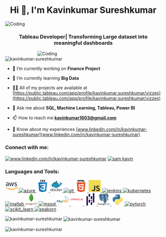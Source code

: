 <h1 align="center">Hi 👋, I'm Kavinkumar Sureshkumar</h1>
<img align="centre" alt="Coding" width="1000" src="https://i0.wp.com/paymentearth.com/wp-content/uploads/2020/07/big-data-analytics-banner-image-131934029945360761.jpg?ssl=1">








<h3 align="center">Tableau Developer| Transforming Large dataset into meaningful dashboards</h3>
<img align="right" alt="Coding" width="400" src="https://www.codium.ai/wp-content/uploads/2023/10/how-does-code-integrity-work.gif">
<p align="left"> <img src="https://komarev.com/ghpvc/?username=kavinkumar-sureshkumar&label=Profile%20views&color=0e75b6&style=flat" alt="kavinkumar-sureshkumar" /> </p>

- 🔭 I’m currently working on **Finance Project**

- 🌱 I’m currently learning **Big Data**

- 👨‍💻 All of my projects are available at [https://public.tableau.com/app/profile/kavinkumar.sureshkumar/vizzes](https://public.tableau.com/app/profile/kavinkumar.sureshkumar/vizzes)

- 💬 Ask me about **SQL, Machine Learning, Tableau, Power BI**

- 📫 How to reach me **kavinkumar1603@gmail.com**

- 📄 Know about my experiences [www.linkedin.com/in/kavinkumar-sureshkumar](www.linkedin.com/in/kavinkumar-sureshkumar)

<h3 align="left">Connect with me:</h3>
<p align="left">
<a href="https://linkedin.com/in/www.linkedin.com/in/kavinkumar-sureshkumar" target="blank"><img align="center" src="https://raw.githubusercontent.com/rahuldkjain/github-profile-readme-generator/master/src/images/icons/Social/linked-in-alt.svg" alt="www.linkedin.com/in/kavinkumar-sureshkumar" height="30" width="40" /></a>
<a href="https://kaggle.com/sam kavin" target="blank"><img align="center" src="https://raw.githubusercontent.com/rahuldkjain/github-profile-readme-generator/master/src/images/icons/Social/kaggle.svg" alt="sam kavin" height="30" width="40" /></a>
</p>

<h3 align="left">Languages and Tools:</h3>
<p align="left"> <a href="https://aws.amazon.com" target="_blank" rel="noreferrer"> <img src="https://raw.githubusercontent.com/devicons/devicon/master/icons/amazonwebservices/amazonwebservices-original-wordmark.svg" alt="aws" width="40" height="40"/> </a> <a href="https://azure.microsoft.com/en-in/" target="_blank" rel="noreferrer"> <img src="https://www.vectorlogo.zone/logos/microsoft_azure/microsoft_azure-icon.svg" alt="azure" width="40" height="40"/> </a> <a href="https://www.w3schools.com/css/" target="_blank" rel="noreferrer"> <img src="https://raw.githubusercontent.com/devicons/devicon/master/icons/css3/css3-original-wordmark.svg" alt="css3" width="40" height="40"/> </a> <a href="https://www.docker.com/" target="_blank" rel="noreferrer"> <img src="https://raw.githubusercontent.com/devicons/devicon/master/icons/docker/docker-original-wordmark.svg" alt="docker" width="40" height="40"/> </a> <a href="https://git-scm.com/" target="_blank" rel="noreferrer"> <img src="https://www.vectorlogo.zone/logos/git-scm/git-scm-icon.svg" alt="git" width="40" height="40"/> </a> <a href="https://www.w3.org/html/" target="_blank" rel="noreferrer"> <img src="https://raw.githubusercontent.com/devicons/devicon/master/icons/html5/html5-original-wordmark.svg" alt="html5" width="40" height="40"/> </a> <a href="https://developer.mozilla.org/en-US/docs/Web/JavaScript" target="_blank" rel="noreferrer"> <img src="https://raw.githubusercontent.com/devicons/devicon/master/icons/javascript/javascript-original.svg" alt="javascript" width="40" height="40"/> </a> <a href="https://www.jenkins.io" target="_blank" rel="noreferrer"> <img src="https://www.vectorlogo.zone/logos/jenkins/jenkins-icon.svg" alt="jenkins" width="40" height="40"/> </a> <a href="https://kubernetes.io" target="_blank" rel="noreferrer"> <img src="https://www.vectorlogo.zone/logos/kubernetes/kubernetes-icon.svg" alt="kubernetes" width="40" height="40"/> </a> <a href="https://www.mathworks.com/" target="_blank" rel="noreferrer"> <img src="https://upload.wikimedia.org/wikipedia/commons/2/21/Matlab_Logo.png" alt="matlab" width="40" height="40"/> </a> <a href="https://www.mongodb.com/" target="_blank" rel="noreferrer"> <img src="https://raw.githubusercontent.com/devicons/devicon/master/icons/mongodb/mongodb-original-wordmark.svg" alt="mongodb" width="40" height="40"/> </a> <a href="https://www.microsoft.com/en-us/sql-server" target="_blank" rel="noreferrer"> <img src="https://www.svgrepo.com/show/303229/microsoft-sql-server-logo.svg" alt="mssql" width="40" height="40"/> </a> <a href="https://www.mysql.com/" target="_blank" rel="noreferrer"> <img src="https://raw.githubusercontent.com/devicons/devicon/master/icons/mysql/mysql-original-wordmark.svg" alt="mysql" width="40" height="40"/> </a> <a href="https://www.oracle.com/" target="_blank" rel="noreferrer"> <img src="https://raw.githubusercontent.com/devicons/devicon/master/icons/oracle/oracle-original.svg" alt="oracle" width="40" height="40"/> </a> <a href="https://pandas.pydata.org/" target="_blank" rel="noreferrer"> <img src="https://raw.githubusercontent.com/devicons/devicon/2ae2a900d2f041da66e950e4d48052658d850630/icons/pandas/pandas-original.svg" alt="pandas" width="40" height="40"/> </a> <a href="https://www.postgresql.org" target="_blank" rel="noreferrer"> <img src="https://raw.githubusercontent.com/devicons/devicon/master/icons/postgresql/postgresql-original-wordmark.svg" alt="postgresql" width="40" height="40"/> </a> <a href="https://www.python.org" target="_blank" rel="noreferrer"> <img src="https://raw.githubusercontent.com/devicons/devicon/master/icons/python/python-original.svg" alt="python" width="40" height="40"/> </a> <a href="https://pytorch.org/" target="_blank" rel="noreferrer"> <img src="https://www.vectorlogo.zone/logos/pytorch/pytorch-icon.svg" alt="pytorch" width="40" height="40"/> </a> <a href="https://scikit-learn.org/" target="_blank" rel="noreferrer"> <img src="https://upload.wikimedia.org/wikipedia/commons/0/05/Scikit_learn_logo_small.svg" alt="scikit_learn" width="40" height="40"/> </a> <a href="https://seaborn.pydata.org/" target="_blank" rel="noreferrer"> <img src="https://seaborn.pydata.org/_images/logo-mark-lightbg.svg" alt="seaborn" width="40" height="40"/> </a> </p>

<p><img align="left" src="https://github-readme-stats.vercel.app/api/top-langs?username=kavinkumar-sureshkumar&show_icons=true&locale=en&layout=compact" alt="kavinkumar-sureshkumar" /></p>

<p>&nbsp;<img align="center" src="https://github-readme-stats.vercel.app/api?username=kavinkumar-sureshkumar&show_icons=true&locale=en" alt="kavinkumar-sureshkumar" /></p>

<p><img align="center" src="https://github-readme-streak-stats.herokuapp.com/?user=kavinkumar-sureshkumar&" alt="kavinkumar-sureshkumar" /></p>
